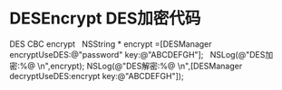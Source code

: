 # DESEncrypt DES加密代码
DES CBC encrypt 
    NSString * encrypt =[DESManager encryptUseDES:@"password" key:@"ABCDEFGH"];
    NSLog(@"DES加密:%@ \n",encrypt);
    NSLog(@"DES解密:%@ \n",[DESManager decryptUseDES:encrypt key:@"ABCDEFGH"]);
